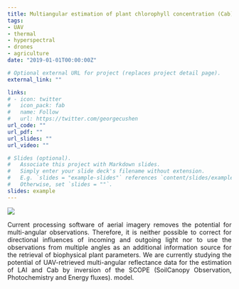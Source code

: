 ```yaml
---
title: Multiangular estimation of plant chlorophyll concentration (Cab), and canopy leaf area index (LAI) using radiative transfer modelling.
tags:
- UAV
- thermal
- hyperspectral
- drones
- agriculture
date: "2019-01-01T00:00:00Z"

# Optional external URL for project (replaces project detail page).
external_link: ""

links:
# - icon: twitter
#   icon_pack: fab
#   name: Follow
#   url: https://twitter.com/georgecushen
url_code: ""
url_pdf: ""
url_slides: ""
url_video: ""

# Slides (optional).
#   Associate this project with Markdown slides.
#   Simply enter your slide deck's filename without extension.
#   E.g. `slides = "example-slides"` references `content/slides/example-slides.md`.
#   Otherwise, set `slides = ""`.
slides: example
---
```


![](/project/at_files/atdylan.JPG)

<div style = "text-align: justify">

Current processing software of aerial imagery removes the potential for multi-angular observations. Therefore, it is neither possible to correct for directional influences of incoming and outgoing light nor to use the observations from multiple angles as an additional information source for the retrieval of biophysical plant parameters. We are currently studying the potential of UAV-retrieved multi-angular reflectance data for the estimation of LAI and Cab by inversion of the SCOPE (SoilCanopy  Observation,  Photochemistry  and  Energy  fluxes). model.
</div>
